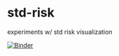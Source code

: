 # std-risk
experiments w/ std risk visualization

[![Binder](https://mybinder.org/badge_logo.svg)](https://mybinder.org/v2/gh/digital-julian/std-risk/HEAD)
